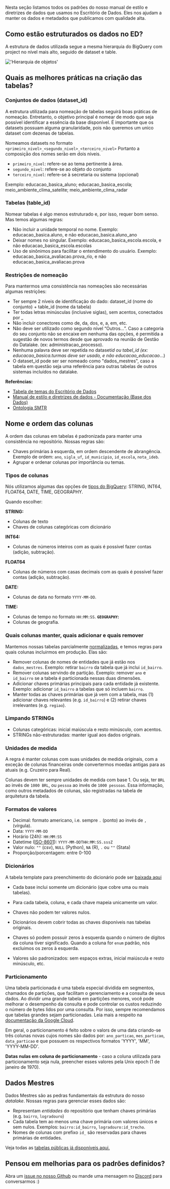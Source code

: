  
Nesta seção listamos todos os padrões do nosso manual de estilo e diretrizes de dados que usamos no Escritório de Dados. Eles nos ajudam a manter os dados e metadados que publicamos com qualidade alta.
 
## Como estão estruturados os dados no ED?
 
A estrutura de dados utilizada segue a mesma hierarquia do BigQuery com project no nível mais alto, seguido de dataset e table.
 
!['Hierarquia de objetos'](https://cloud.google.com/static/bigquery/images/table-details.png?hl=pt-br)
 
## Quais as melhores práticas na criação das tabelas?
 
### Conjuntos de dados (dataset_id)
 
A estrutura utilizada para nomeação de tabelas seguirá boas práticas de nomeação. Entretanto, o objetivo principal é nomear de modo que seja possível identificar a essência da base disponível.
É importante que os datasets possuam alguma granularidade, pois não queremos um unico dataset com dezenas de tabelas.
 
Nomeamos datasets no formato `<primeiro_nivel>_<segundo_nivel>_<terceiro_nivel>`
Portanto a composição dos nomes serão em dois níveis.
 
- `primeiro_nivel`: refere-se ao tema pertinente à área.
- `segundo_nivel`: refere-se ao objeto do conjunto
- `terceiro_nivel`: refere-se à secretaria ou sistema (opcional)
 
Exemplo: educacao_basica_aluno; educacao_basica_escola; meio_ambiente_clima_satelite; meio_ambiente_clima_radar
 
### Tabelas (table_id)
 
Nomear tabelas é algo menos estruturado e, por isso, requer bom senso. Mas temos algumas regras:
 
- Não incluir a unidade temporal no nome. Exemplo: educacao_basica.aluno, e não educacao_basica.aluno_ano
- Deixar nomes no singular. Exemplo: educacao_basica_escola.escola, e não educacao_basica_escola.escolas
- Uso de sinônimos para facilitar o entendimento do usuário. Exemplo: educacao_basica_avaliacao.prova_rio, e não educacao_basica_avaliacao.prova
 
### Restrições de nomeação
 
Para mantermos uma consistência nas nomeações são necessárias algumas restrições:
 
 
- Ter sempre 2 níveis de identificação do dado: dataset_id (nome do conjunto) + table_id (nome da tabela)
- Ter todas letras minúsculas (inclusive siglas), sem acentos, conectados por \_
- Não incluir conectores como de, da, dos, e, a, em, etc.
- Não deve ser utilizado como segundo nível “Outros…”. Caso a categoria do seu conjunto não se encaixe em nenhuma das opções, é permitida a sugestão de novos termos desde que aprovado na reunião de Gestão do Datalake. (ex: administracao_processo).
- Nenhuma palavra deve ser repetida no dataset*id ou tabel_id (ex: educacao_basica.turmas deve ser usado, e não educacao_educacao*…)
- O dataset_id pode ser ser nomeado como "dados_mestres", caso a tabela em questão seja uma referência para outras tabelas de outros sistemas incluídos no datalake.
 
 
**Referências:**
 
- [Tabela de temas do Escritório de Dados](https://docs.google.com/spreadsheets/d/12A6NWEAPtYnFkeIMbBNSeq04PLSQJhPa4HIwaDXAo3I/edit#gid=296761183)
- [Manual de estilo e diretrizes de dados - Documentação (Base dos Dados)](https://basedosdados.github.io/mais/style_data/)
- [Ontologia SMTR](https://github.com/RJ-SMTR/maestro/wiki/Ontologia-de-nomea%C3%A7%C3%A3o-Datasets-e-Tabelas)
 
 
## Nome e ordem das colunas
 
A ordem das colunas em tabelas é padronizada para manter uma consistência no repositório. Nossas regras são:
 
- Chaves primárias à esquerda, em ordem descendente de abrangência. Exemplo de ordem: `ano`, `sigla_uf`, `id_municipio`, `id_escola`, `nota_ideb`.   
- Agrupar e ordenar colunas por importância ou temas.
 
### Tipos de colunas

Nós utilizamos algumas das opções de [tipos do BigQuery](https://cloud.google.com/bigquery/docs/reference/standard-sql/data-types): STRING, INT64, FLOAT64, DATE, TIME, GEOGRAPHY.

Quando escolher:

**STRING:**
  
- Colunas de texto
- Chaves de colunas categóricas com dicionário

**INT64:**

- Colunas de números inteiros com as quais é possível fazer contas (adição, subtração).

**FLOAT64**

- Colunas de números com casas decimais com as quais é possível fazer contas (adição, subtração).

**DATE:**

- Colunas de data no formato `YYYY-MM-DD`.

**TIME:**

- Colunas de tempo no formato `HH:MM:SS`.
**`GEOGRAPHY`:**
- Colunas de geografia.

### Quais colunas manter, quais adicionar e quais remover
 
Mantemos nossas tabelas parcialmente [normalizadas](https://www.guru99.com/database-normalization.html), e temos regras para quais colunas incluirmos em produção. Elas são:
 
- Remover colunas de nomes de entidades que já estão nos `dados_mestres`. Exemplo: retirar `bairro` da tabela que já inclui `id_bairro`.
- Remover colunas servindo de partição. Exemplo: remover `ano` e `id_bairro` se a tabela é particionada nessas duas dimensões.
- Adicionar chaves primárias principais para cada entidade já existente. Exemplo: adicionar `id_bairro` a tabelas que só incluem `bairro`.
- Manter todas as chaves primárias que já vem com a tabela, mas (1) adicionar chaves relevantes (e.g. `id_bairro`) e (2) retirar chaves irrelevantes (e.g. `regiao`).
 
 
### Limpando STRINGs
 
- Colunas categóricas: inicial maiúscula e resto minúsculo, com acentos.
- STRINGs não-estruturadas: manter igual aos dados originais.
 
### Unidades de medida
 
A regra é manter colunas com suas unidades de medida originais, com a exceção de colunas financeiras onde convertermos moedas antigas para as atuais (e.g. Cruzeiro para Real).
 
Colunas devem ter sempre unidades de medida com base 1. Ou seja, ter `BRL` ao invés de `1000 BRL`, ou `pessoa` ao invés de `1000 pessoas`. Essa informação, como outros metadados de colunas, são registradas na tabela de arquitetura da tabela.
 
### Formatos de valores
 
- Decimal: formato americano, i.e. sempre `.` (ponto) ao invés de `,` (vírgula).
- Data: `YYYY-MM-DD`
- Horário (24h): `HH:MM:SS`
- Datetime ([ISO-8601](https://en.wikipedia.org/wiki/ISO_8601)): `YYYY-MM-DDTHH:MM:SS.sssZ`
- Valor nulo: `""` (csv), `NULL` (Python), `NA` (R), `.` ou `""` (Stata)
- Proporção/porcentagem: entre 0-100
 
### Dicionários
 
 A tabela template para preenchimento do dicionário pode ser [baixada aqui](https://docs.google.com/spreadsheets/d/1ZKsa1-DMTyfF6F3KtdKX2Zii4inCX_Hk/edit?usp=sharing&ouid=102857770245123086140&rtpof=true&sd=true)

- Cada base inclui somente um dicionário (que cobre uma ou mais tabelas).
- Para cada tabela, coluna, e cada chave mapeia unicamente um valor.
- Chaves não podem ter valores nulos.
- Dicionários devem cobrir todas as chaves disponíveis nas tabelas originais.
- Chaves só podem possuir zeros à esquerda quando o número de dígitos da coluna tiver significado. Quando a coluna for `enum` padrão, nós excluimos os zeros à esquerda.
 
- Valores são padronizados: sem espaços extras, inicial maiúscula e resto minúsculo, etc.
 
### Particionamento
 
 
Uma tabela particionada é uma tabela especial dividida em segmentos, chamados de partições, que facilitam o gerenciamento e a consulta de seus dados. Ao dividir uma grande tabela em partições menores, você pode melhorar o desempenho da consulta e pode controlar os custos reduzindo o número de bytes lidos por uma consulta. Por isso, sempre recomendamos que tabelas grandes sejam particionadas. Leia mais a respeito na [documentação da Google Cloud](https://cloud.google.com/bigquery/docs/partitioned-tables).
 
Em geral, o particionamento é feito sobre o valors de uma data criando-se três colunas novas cujos nomes são dados por: `ano_particao`, `mes_particao`, `data_particao` e que possuem os respectivos formatos 'YYYY', 'MM', 'YYYY-MM-DD'.
 
**Datas nulas em coluna de particionamento** - caso a coluna utilizada para particionamento seja nula, preencher esses valores pela Unix epoch (1 de janeiro de 1970).
 
## Dados Mestres
 
Dados Mestres são as pedras fundamentais da estrutura do nosso _datalake_. Nossas regras para gerenciar esses dados são:
 
- Representam _entidades_ do repositório que tenham chaves primárias (e.g. `bairro`, `logradouro`)
- Cada tabela tem ao menos uma chave primária com valores únicos e sem nulos. Exemplos: `bairro:id_bairro`, `logradouro:id_trecho`.
- Nomes de colunas com prefixo `id_` são reservadas para chaves
 primárias de entidades.
 
 
Veja todas as [tabelas públicas já disponíveis aqui.](https://www.data.rio/search?q=datalake)
 
## **Pensou em melhorias para os padrões definidos?**
 
Abra um [issue no nosso Github](https://github.com/prefeitura-rio/docs/issues/new/choose) ou mande uma mensagem no [Discord](https://discord.gg/WcvNkTbYdA) para conversarmos :)
 


